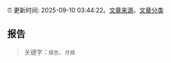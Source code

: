 :alarm_clock: 更新时间: 2025-09-10 03:44:22。[文章来源](/README.md)、[文章分类](/TAGS.md)

## 报告


> 关键字：`报告`、`月报`



